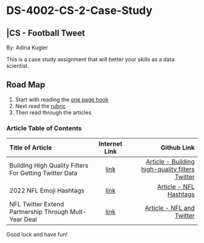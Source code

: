 # DS-4002-CS-2-Case-Study 
## |CS - Football Tweet

By: Adina Kugler

This is a case study assignment that will better your skills as a data scientist.

## Road Map
1. Start with reading the [one page hook](https://github.com/adinakug/DS-4002-CS-2-Case-Study/blob/19b4f0bb15fd382e2517fe21cb1f03259276a46c/One-page%20hook.pdf)
2. Next read the [rubric](https://github.com/adinakug/DS-4002-CS-2-Case-Study/blob/b6f1f7f731e18b58dfb9f0d2b222c36d1e03c360/Rubric.pdf)
3. Then read through the articles

### Article Table of Contents
| Title of Article | Internet Link | Github Link |
| :--------------- |:-------------:| -----------:|
| Building High Quality Filters For Getting Twitter Data| [link](https://developer.twitter.com/en/docs/tutorials/building-high-quality-filters) | [Article - Building high-quality filters Twitter](https://github.com/adinakug/DS-4002-CS-2-Case-Study/blob/70f40e17fc5173b91e4ecfae61b14c435e6805d7/Article%20-%20Building%20high-quality%20filters%20Twitter.pdf) |
| 2022 NFL Emoji Hashtags | [link](https://nflpickspro.com/news/2022-nfl-team-hashtags-for-twitter/) | [Article - NFL Hashtags](https://github.com/adinakug/DS-4002-CS-2-Case-Study/blob/f1e189144d1f0c8f058cce1ba2d4ef56a27bb2aa/Article%20-%20NFL%20Hashtags.pdf) |
| NFL Twitter Extend Partnership Through Mult-Year Deal | [link](https://www.nfl.com/news/nfl-twitter-extend-partnership-through-multi-year-deal) | [Article - NFL and Twitter](https://github.com/adinakug/DS-4002-CS-2-Case-Study/blob/f4bd6f80d0fbc4733f67d5f66fc4b78f4f439ce4/Article%20-%20NFL%20and%20Twitter.pdf) |

Good luck and have fun!
